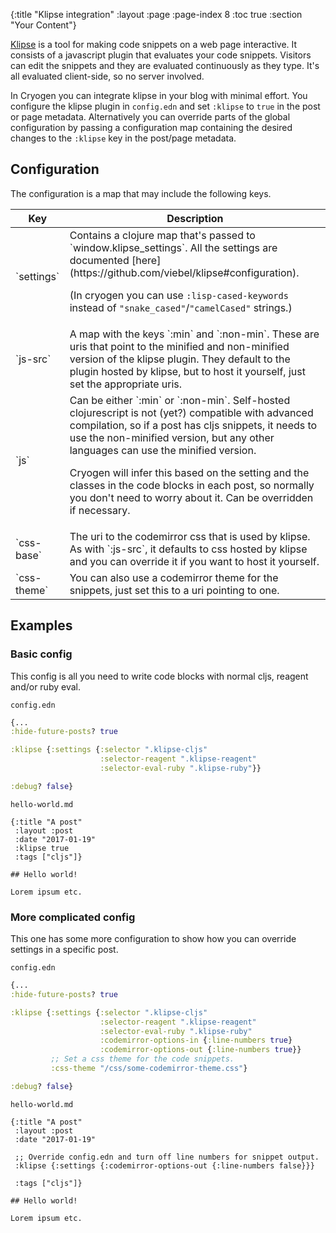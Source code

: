 {:title "Klipse integration"
 :layout :page
 :page-index 8
 :toc true
 :section "Your Content"}

[Klipse](https://github.com/viebel/klipse)
is a tool for making code snippets on a web page interactive.
It consists of a javascript plugin that evaluates your code snippets.
Visitors can edit the snippets and they are evaluated continuously as they type.
It's all evaluated client-side, so no server involved.

In Cryogen you can integrate klipse in your blog with minimal effort.
You configure the klipse plugin in `config.edn` and set `:klipse` to `true` in
the post or page metadata.
Alternatively you can override parts of the global configuration by passing a
configuration map containing the desired changes to the `:klipse` key in the post/page metadata.

## Configuration

The configuration is a map that may include the following keys.

<table class="table table-bordered">
<thead>
<tr>
<th>Key</th>
<th>Description</th>
</tr>
</thead>
<tbody>
<tr>
<td>`settings`</td>
<td>Contains a clojure map that's passed to `window.klipse_settings`.
All the settings are documented [here](https://github.com/viebel/klipse#configuration).

(In cryogen you can use `:lisp-cased-keywords` instead of `"snake_cased"`/`"camelCased"` strings.)
</td>
</tr>
<tr>
<td>`js-src`</td>
<td>A map with the keys `:min` and `:non-min`. These are uris that point to the
minified and non-minified version of the klipse plugin.
They default to the plugin hosted by klipse, but to host it yourself,
just set the appropriate uris.
</td>
</tr>
<tr>
<td>`js`</td>
<td>Can be either `:min` or `:non-min`. Self-hosted clojurescript is not (yet?)
compatible with advanced compilation, so if a post has cljs snippets, it needs
to use the non-minified version, but any other languages can use the minified version.

Cryogen will infer this based on the setting and the classes in the code blocks
in each post, so normally you don't need to worry about it.
Can be overridden if necessary.</td>
</tr>
<tr>
<td>`css-base`</td>
<td>The uri to the codemirror css that is used by klipse. As with `:js-src`,
it defaults to css hosted by klipse and you can override it if you want
to host it yourself.</td>
</tr>
<tr>
<td>`css-theme`</td>
<td>You can also use a codemirror theme for the snippets,
just set this to a uri pointing to one.</td>
</tr>
</tbody>
</table>

## Examples

### Basic config

This config is all you need to write code blocks with normal cljs, reagent and/or ruby eval.


`config.edn`
```clojure
{...
:hide-future-posts? true

:klipse {:settings {:selector ".klipse-cljs"
                    :selector-reagent ".klipse-reagent"
                    :selector-eval-ruby ".klipse-ruby"}}

:debug? false}
```

`hello-world.md`
```
{:title "A post"
 :layout :post
 :date "2017-01-19"
 :klipse true
 :tags ["cljs"]}

## Hello world!

Lorem ipsum etc.
```

### More complicated config

This one has some more configuration to show how you can override settings
in a specific post.

`config.edn`
```clojure
{...
:hide-future-posts? true

:klipse {:settings {:selector ".klipse-cljs"
                    :selector-reagent ".klipse-reagent"
                    :selector-eval-ruby ".klipse-ruby"
                    :codemirror-options-in {:line-numbers true}
                    :codemirror-options-out {:line-numbers true}}
         ;; Set a css theme for the code snippets.
         :css-theme "/css/some-codemirror-theme.css"}

:debug? false}
```

`hello-world.md`
```
{:title "A post"
 :layout :post
 :date "2017-01-19"

 ;; Override config.edn and turn off line numbers for snippet output.
 :klipse {:settings {:codemirror-options-out {:line-numbers false}}}

 :tags ["cljs"]}

## Hello world!

Lorem ipsum etc.
```
